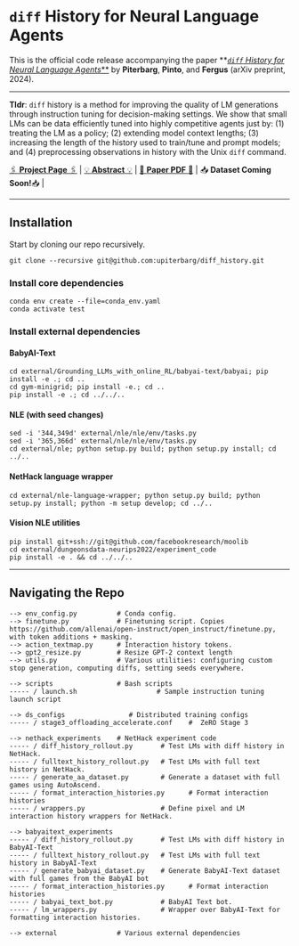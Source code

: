 
# `diff` History for Neural Language Agents

This is the official code release accompanying the paper **[*`diff` History for Neural Language Agents***](https://upiterbarg.github.io/projects) by **Piterbarg**, **Pinto**, and **Fergus** (arXiv preprint, 2024).

--- 
**Tldr**:  `diff` history is a method for improving the quality of LM generations through instruction tuning for decision-making settings. We show that small LMs can be data efficiently tuned into highly competitive agents just by: (1) treating the LM as a policy; (2) extending model context lengths; (3) increasing the length of the history used to train/tune and prompt models; and (4) preprocessing observations in history with the Unix `diff` command.

[:paperclips: **Project Page** :paperclips:](https://diffhistory.github.io) | 
[:bulb:  **Abstract** :bulb:](https://arxiv.org/abs/2312.07540 ) | 
[ :memo: **Paper PDF** :pencil:](https://arxiv.org/pdf/2312.07540.pdf ) | 
:inbox_tray: **Dataset Coming Soon!**:inbox_tray: | 


---

## Installation

Start by cloning our repo recursively.
```
git clone --recursive git@github.com:upiterbarg/diff_history.git
```

### Install core dependencies
```
conda env create --file=conda_env.yaml
conda activate test
```

### Install external dependencies

#### BabyAI-Text
```
cd external/Grounding_LLMs_with_online_RL/babyai-text/babyai; pip install -e .; cd ..
cd gym-minigrid; pip install -e.; cd ..
pip install -e .; cd ../../..
```

#### NLE (**with seed changes**)
```
sed -i '344,349d' external/nle/nle/env/tasks.py
sed -i '365,366d' external/nle/nle/env/tasks.py
cd external/nle; python setup.py build; python setup.py install; cd ../..
```

#### NetHack language wrapper
```
cd external/nle-language-wrapper; python setup.py build; python setup.py install; python -m setup develop; cd ../..
```

#### Vision NLE utilities
```
pip install git+ssh://git@github.com/facebookresearch/moolib
cd external/dungeonsdata-neurips2022/experiment_code
pip install -e . && cd ../../..
```

---

## Navigating the Repo

```
--> env_config.py          # Conda config.
--> finetune.py            # Finetuning script. Copies https://github.com/allenai/open-instruct/open_instruct/finetune.py, with token additions + masking.
--> action_textmap.py      # Interaction history tokens.
--> gpt2_resize.py         # Resize GPT-2 context length
--> utils.py               # Various utilities: configuring custom stop generation, computing diffs, setting seeds everywhere.
```
```
--> scripts                # Bash scripts
----- / launch.sh                    # Sample instruction tuning launch script
```
```
--> ds_configs                # Distributed training configs
----- / stage3_offloading_accelerate.conf    #  ZeRO Stage 3
```
```
--> nethack_experiments    # NetHack experiment code
----- / diff_history_rollout.py       # Test LMs with diff history in NetHack.
----- / fulltext_history_rollout.py   # Test LMs with full text history in NetHack.
----- / generate_aa_dataset.py        # Generate a dataset with full games using AutoAscend.
----- / format_interaction_histories.py      # Format interaction histories
----- / wrappers.py                   # Define pixel and LM interaction history wrappers for NetHack.
```
```
--> babyaitext_experiments
----- / diff_history_rollout.py       # Test LMs with diff history in BabyAI-Text
----- / fulltext_history_rollout.py   # Test LMs with full text history in BabyAI-Text
----- / generate_babyai_dataset.py    # Generate BabyAI-Text dataset with full games from the BabyAI bot
----- / format_interaction_histories.py      # Format interaction histories
----- / babyai_text_bot.py            # BabyAI Text bot.
----- / lm_wrappers.py                # Wrapper over BabyAI-Text for formatting interaction histories.
```
```
--> external               # Various external dependencies
```
